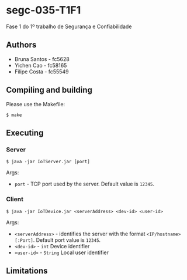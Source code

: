 # segc-035-T1F1
Fase 1 do 1º trabalho de Segurança e Confiabilidade

## Authors
- Bruna Santos - fc5628
- Yichen Cao - fc58165
- Filipe Costa - fc55549

## Compiling and building
Please use the Makefile:
```
$ make
```

## Executing
### Server
```
$ java -jar IoTServer.jar [port]
```
Args:
- `port` - TCP port used by the server. Default value is `12345`.

### Client
```
$ java -jar IoTDevice.jar <serverAddress> <dev-id> <user-id>
```
Args:
- `<serverAddress>` - identifies the server with the format `<IP/hostname>[:Port]`. Default port value is `12345`.
- `<dev-id>` - `int` Device identifier
- `<user-id>` - `String` Local user identifier 

## Limitations